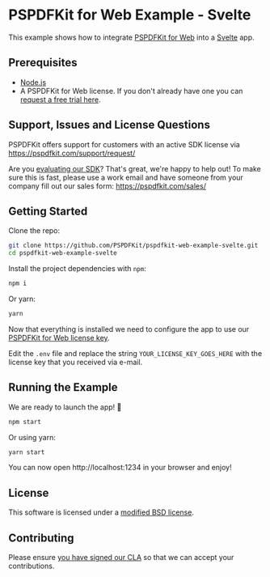 # PSPDFKit for Web Example - Svelte

This example shows how to integrate [PSPDFKit for Web](https://pspdfkit.com/web/) into a [Svelte](https://svelte.dev) app.

## Prerequisites

- [Node.js](http://nodejs.org/)
- A PSPDFKit for Web license. If you don't already have one
  you can [request a free trial here](https://pspdfkit.com/try/).

## Support, Issues and License Questions

PSPDFKit offers support for customers with an active SDK license via https://pspdfkit.com/support/request/

Are you [evaluating our SDK](https://pspdfkit.com/try/)? That's great, we're happy to help out! To make sure this is fast, please use a work email and have someone from your company fill out our sales form: https://pspdfkit.com/sales/

## Getting Started

Clone the repo:

```bash
git clone https://github.com/PSPDFKit/pspdfkit-web-example-svelte.git
cd pspdfkit-web-example-svelte
```

Install the project dependencies with `npm`:

```bash
npm i
```

Or yarn:

```bash
yarn
```

Now that everything is installed we need to configure the app to use our [PSPDFKit for Web license key](https://pspdfkit.com/guides/web/current/standalone/integration).

Edit the `.env` file and replace the string `YOUR_LICENSE_KEY_GOES_HERE` with the license key that you received via e-mail.

## Running the Example

We are ready to launch the app! 🎉

```bash
npm start
```

Or using yarn:

```bash
yarn start
```

You can now open http://localhost:1234 in your browser and enjoy!

## License

This software is licensed under a [modified BSD license](LICENSE).

## Contributing

Please ensure
[you have signed our CLA](https://pspdfkit.com/guides/web/current/miscellaneous/contributing/) so that we can
accept your contributions.
